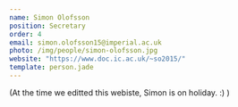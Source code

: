 ```yaml
---
name: Simon Olofsson
position: Secretary
order: 4 
email: simon.olofsson15@imperial.ac.uk
photo: /img/people/simon-olofsson.jpg
website: "https://www.doc.ic.ac.uk/~so2015/"
template: person.jade
---
```

(At the time we editted this webiste, Simon is on holiday. :) )
